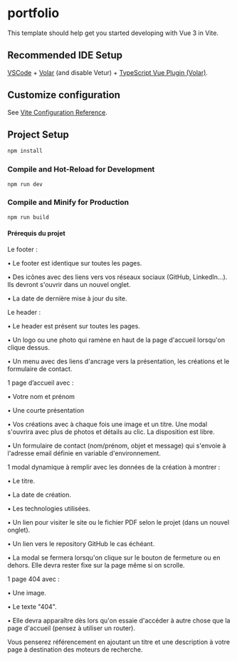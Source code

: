 # portfolio

This template should help get you started developing with Vue 3 in Vite.

## Recommended IDE Setup

[VSCode](https://code.visualstudio.com/) + [Volar](https://marketplace.visualstudio.com/items?itemName=Vue.volar) (and disable Vetur) + [TypeScript Vue Plugin (Volar)](https://marketplace.visualstudio.com/items?itemName=Vue.vscode-typescript-vue-plugin).

## Customize configuration

See [Vite Configuration Reference](https://vitejs.dev/config/).

## Project Setup

```sh
npm install
```

### Compile and Hot-Reload for Development

```sh
npm run dev
```

### Compile and Minify for Production

```sh
npm run build
```
#### Prérequis du projet

Le footer :

• Le footer est identique sur toutes les pages.

• Des icônes avec des liens vers vos réseaux sociaux (GitHub, LinkedIn…). Ils devront
s'ouvrir dans un nouvel onglet.

• La date de dernière mise à jour du site.

Le header :

• Le header est présent sur toutes les pages.

• Un logo ou une photo qui ramène en haut de la page d'accueil lorsqu'on clique dessus.

• Un menu avec des liens d'ancrage vers la présentation, les créations et le formulaire de
contact.

1 page d’accueil avec :

• Votre nom et prénom

• Une courte présentation

• Vos créations avec à chaque fois une image et un titre. Une modal s'ouvrira avec plus
de photos et détails au clic. La disposition est libre.

• Un formulaire de contact (nom/prénom, objet et message) qui s'envoie à l'adresse email définie en variable d'environnement.

1 modal dynamique à remplir avec les données de la création à montrer :

• Le titre.

• La date de création.

• Les technologies utilisées.

• Un lien pour visiter le site ou le fichier PDF selon le projet (dans un nouvel onglet).

• Un lien vers le repository GitHub le cas échéant.

• La modal se fermera lorsqu'on clique sur le bouton de fermeture ou en dehors. Elle
devra rester fixe sur la page même si on scrolle.

1 page 404 avec :

• Une image.

• Le texte "404".

• Elle devra apparaître dès lors qu'on essaie d'accéder à autre chose que la page d'accueil
(pensez à utiliser un router).

Vous penserez référencement en ajoutant un titre et une description à votre page à destination
des moteurs de recherche. 
